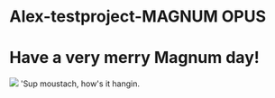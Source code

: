 # Alex-testproject-MAGNUM OPUS

<h1>Have a very merry Magnum day! </h1>

![](https://media4.giphy.com/media/2DgMU7l0Fz4vS/giphy.gif?cid=ecf05e47nu64gp2a66d0fpq2ps8r8yvtn55u32f0o5hczbnj&rid=giphy.gif&ct=g)
'Sup moustach, how's it hangin.
